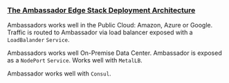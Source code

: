 ### [The Ambassador Edge Stack Deployment Architecture](https://www.getambassador.io/docs/latest/topics/running/ambassador-deployment/)

Ambassadors works well in the Public Cloud: Amazon, Azure or Google. Traffic is routed to Ambassador via load balancer exposed with a `LoadBalander` `Service`.  

Ambassadors works well On-Premise Data Center. Ambassador is exposed as a `NodePort` `Service`. Works well with `MetalLB`.  

Ambassador works well with `Consul`.  
